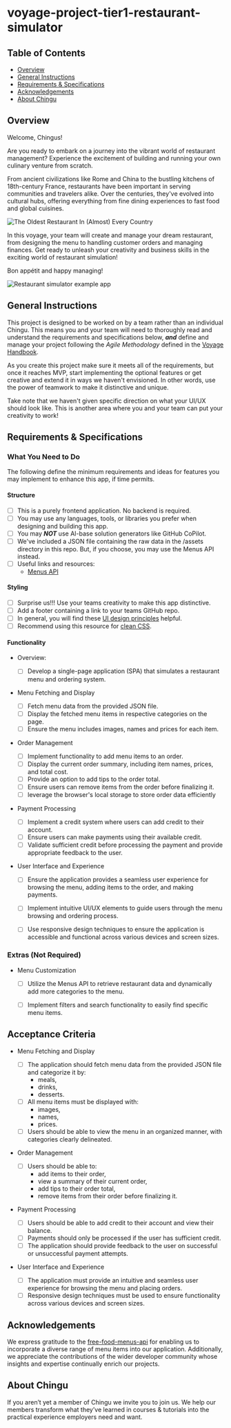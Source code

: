 # voyage-project-tier1-restaurant-simulator

## Table of Contents

* [Overview](#overview)
* [General Instructions](#general-instructions)
* [Requirements & Specifications](#requirements-specifications)
* [Acknowledgements](#acknowledgements)
* [About Chingu](#about-chingu)

## Overview

Welcome, Chingus!

Are you ready to embark on a journey into the vibrant world of restaurant management? Experience the excitement of building and running your own culinary venture from scratch.

From ancient civilizations like Rome and China to the bustling kitchens of 18th-century France, restaurants have been important in serving communities and travelers alike. Over the centuries, they've evolved into cultural hubs, offering everything from fine dining experiences to fast food and global cuisines.

![The Oldest Restaurant In (Almost) Every Country](./assets/the_oldest_restaurants.jpg)

In this voyage, your team will create and manage your dream restaurant, from designing the menu to handling customer orders and managing finances. Get ready to unleash your creativity and business skills in the exciting world of restaurant simulation!

Bon appétit and happy managing!

![Restaurant simulator example app](./assets/restaurant_app.png)


## General Instructions

This project is designed to be worked on by a team rather than an individual
Chingu. This means you and your team will need to thoroughly read and
understand the requirements and specifications below, **_and_** define and
manage your project following the _Agile Methodology_ defined in the
[Voyage Handbook](https://github.com/chingu-voyages/Handbook/blob/main/docs/guides/voyage/voyage.md#voyage-guide).

As you create this project make sure it meets all of the requirements, but once
it reaches MVP, start implementing the optional features or get creative and
extend it in ways we haven't envisioned. In other words, use the power of
teamwork to make it distinctive and unique.

Take note that we haven't given specific direction on what your UI/UX should
look like. This is another area where you and your team can put your creativity 
to work! 

## Requirements & Specifications

### What You Need to Do

The following define the minimum requirements and ideas for features you may
implement to enhance this app, if time permits.

#### Structure

- [ ] This is a purely frontend application. No backend is required.
- [ ] You may use any languages, tools, or libraries you prefer when designing and building this app.
- [ ] You may **_NOT_** use AI-base solution generators like GitHub CoPilot.
- [ ] We've included a JSON file containing the raw data in the /assets directory in this repo. But, if you choose, you may use the Menus API instead.
- [ ] Useful links and resources:
  - [Menus API](https://menus-api.vercel.app/)

#### Styling

- [ ] Surprise us!!! Use your teams creativity to make this app distinctive.
- [ ] Add a footer containing a link to your teams GitHub repo.
- [ ] In general, you will find these [UI design principles](https://www.justinmind.com/ui-design/principles) helpful.
- [ ] Recommend using this resource for [clean CSS](https://israelmitolu.hashnode.dev/writing-cleaner-css-using-bem-methodology).

#### Functionality

-   Overview:
    - [ ] Develop a single-page application (SPA) that simulates a restaurant menu and ordering system.

-   Menu Fetching and Display
    - [ ] Fetch menu data from the provided JSON file.
    - [ ] Display the fetched menu items in respective categories on the page.
    - [ ] Ensure the menu includes images, names and prices for each item.
    
-   Order Management

    - [ ] Implement functionality to add menu items to an order.
    - [ ] Display the current order summary, including item names, prices, and total cost.
    - [ ] Provide an option to add tips to the order total.
    - [ ] Ensure users can remove items from the order before finalizing it.
    - [ ] leverage the browser's local storage to store order data efficiently

-   Payment Processing

    - [ ] Implement a credit system where users can add credit to their account.
    - [ ] Ensure users can make payments using their available credit.
    - [ ] Validate sufficient credit before processing the payment and provide appropriate feedback to the user.

-   User Interface and Experience

    - [ ] Ensure the application provides a seamless user experience for browsing the menu, adding items to the order, and making payments.
    - [ ] Implement intuitive UI/UX elements to guide users through the menu browsing and ordering process.
    - [ ] Use responsive design techniques to ensure the application is accessible and functional across various devices and screen sizes.



### Extras (Not Required)

- Menu Customization

  - [ ] Utilize the Menus API to retrieve restaurant data and dynamically add more categories to the menu.
  - [ ] Implement filters and search functionality to easily find specific menu items.


## Acceptance Criteria

- Menu Fetching and Display

  - [ ] The application should fetch menu data from the provided JSON file and categorize it by:
      - meals,
      - drinks,
      - desserts.
  - [ ] All menu items must be displayed with:
      - images, 
      - names, 
      - prices.
  - [ ] Users should be able to view the menu in an organized manner, with categories clearly delineated.

- Order Management

  - [ ] Users should be able to:
      - add items to their order,
      - view a summary of their current order,
      - add tips to their order total,
      - remove items from their order before finalizing it.

- Payment Processing

  - [ ] Users should be able to add credit to their account and view their balance.
  - [ ] Payments should only be processed if the user has sufficient credit.
  - [ ] The application should provide feedback to the user on successful or unsuccessful payment attempts.

- User Interface and Experience

  - [ ] The application must provide an intuitive and seamless user experience for browsing the menu and placing orders.
  - [ ] Responsive design techniques must be used to ensure functionality across various devices and screen sizes.

## Acknowledgements

We express gratitude to the [free-food-menus-api](https://github.com/igdev116/free-food-menus-api) for enabling us to incorporate a diverse range of menu items into our application. Additionally, we appreciate the contributions of the wider developer community whose insights and expertise continually enrich our projects.

## About Chingu

If you aren’t yet a member of Chingu we invite you to join us. We help our
members transform what they’ve learned in courses & tutorials into the
practical experience employers need and want.
